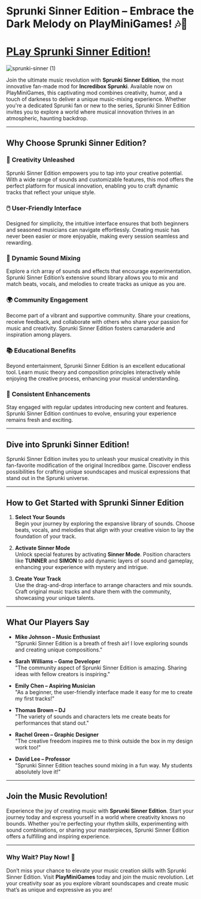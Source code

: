 # Sprunki Sinner Edition – Embrace the Dark Melody on PlayMiniGames! 🎶🖤

# [PLay Sprunki Sinner Edition!](https://apkitech.com/sprunki-sinner-edition/)

![sprunki-sinner (1)](https://github.com/user-attachments/assets/d579d1f0-3eff-49b6-a72d-08bf17ccee11)

Join the ultimate music revolution with **Sprunki Sinner Edition**, the most innovative fan-made mod for **Incredibox Sprunki**. Available now on PlayMiniGames, this captivating mod combines creativity, humor, and a touch of darkness to deliver a unique music-mixing experience. Whether you're a dedicated Sprunki fan or new to the series, Sprunki Sinner Edition invites you to explore a world where musical innovation thrives in an atmospheric, haunting backdrop.

---

## **Why Choose Sprunki Sinner Edition?**

### 🎨 **Creativity Unleashed**
Sprunki Sinner Edition empowers you to tap into your creative potential. With a wide range of sounds and customizable features, this mod offers the perfect platform for musical innovation, enabling you to craft dynamic tracks that reflect your unique style.

### 🖱️ **User-Friendly Interface**
Designed for simplicity, the intuitive interface ensures that both beginners and seasoned musicians can navigate effortlessly. Creating music has never been easier or more enjoyable, making every session seamless and rewarding.

### 🎵 **Dynamic Sound Mixing**
Explore a rich array of sounds and effects that encourage experimentation. Sprunki Sinner Edition’s extensive sound library allows you to mix and match beats, vocals, and melodies to create tracks as unique as you are.

### 🌍 **Community Engagement**
Become part of a vibrant and supportive community. Share your creations, receive feedback, and collaborate with others who share your passion for music and creativity. Sprunki Sinner Edition fosters camaraderie and inspiration among players.

### 📚 **Educational Benefits**
Beyond entertainment, Sprunki Sinner Edition is an excellent educational tool. Learn music theory and composition principles interactively while enjoying the creative process, enhancing your musical understanding.

### 🔄 **Consistent Enhancements**
Stay engaged with regular updates introducing new content and features. Sprunki Sinner Edition continues to evolve, ensuring your experience remains fresh and exciting.

---

## **Dive into Sprunki Sinner Edition!**
Sprunki Sinner Edition invites you to unleash your musical creativity in this fan-favorite modification of the original Incredibox game. Discover endless possibilities for crafting unique soundscapes and musical expressions that stand out in the Sprunki universe.

---

## **How to Get Started with Sprunki Sinner Edition**

1. **Select Your Sounds**  
   Begin your journey by exploring the expansive library of sounds. Choose beats, vocals, and melodies that align with your creative vision to lay the foundation of your track.

2. **Activate Sinner Mode**  
   Unlock special features by activating **Sinner Mode**. Position characters like **TUNNER** and **SIMON** to add dynamic layers of sound and gameplay, enhancing your experience with mystery and intrigue.

3. **Create Your Track**  
   Use the drag-and-drop interface to arrange characters and mix sounds. Craft original music tracks and share them with the community, showcasing your unique talents.

---

## **What Our Players Say**

- **Mike Johnson – Music Enthusiast**  
  "Sprunki Sinner Edition is a breath of fresh air! I love exploring sounds and creating unique compositions."

- **Sarah Williams – Game Developer**  
  "The community aspect of Sprunki Sinner Edition is amazing. Sharing ideas with fellow creators is inspiring."

- **Emily Chen – Aspiring Musician**  
  "As a beginner, the user-friendly interface made it easy for me to create my first tracks!"

- **Thomas Brown – DJ**  
  "The variety of sounds and characters lets me create beats for performances that stand out."

- **Rachel Green – Graphic Designer**  
  "The creative freedom inspires me to think outside the box in my design work too!"

- **David Lee – Professor**  
  "Sprunki Sinner Edition teaches sound mixing in a fun way. My students absolutely love it!"

---

## **Join the Music Revolution!**

Experience the joy of creating music with **Sprunki Sinner Edition**. Start your journey today and express yourself in a world where creativity knows no bounds. Whether you're perfecting your rhythm skills, experimenting with sound combinations, or sharing your masterpieces, Sprunki Sinner Edition offers a fulfilling and inspiring experience.

---

### **Why Wait? Play Now! 🚀**
Don’t miss your chance to elevate your music creation skills with Sprunki Sinner Edition. Visit **PlayMiniGames** today and join the music revolution. Let your creativity soar as you explore vibrant soundscapes and create music that’s as unique and expressive as you are!
